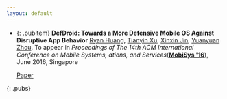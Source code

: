 ```yaml
---
layout: default
---
```

* {: .pubitem} **DefDroid: Towards a More Defensive Mobile OS Against Disruptive App Behavior**
  [Ryan Huang](http://cseweb.ucsd.edu/~peh003), [Tianyin Xu](http://cseweb.ucsd.edu/~tixu), [Xinxin Jin](http://cseweb.ucsd.edu/~x7jin), [Yuanyuan Zhou](http://cseweb.ucsd.edu/~yyzhou). To appear in *Proceedings of The 14th ACM International Conference on Mobile Systems,
ations, and Services*(**[MobiSys '16](http://www.sigmobile.org/mobisys/2016)**), June 2016, Singapore

  [Paper](/pubs/defdroid-mobisys16.pdf)

{: .pubs}
